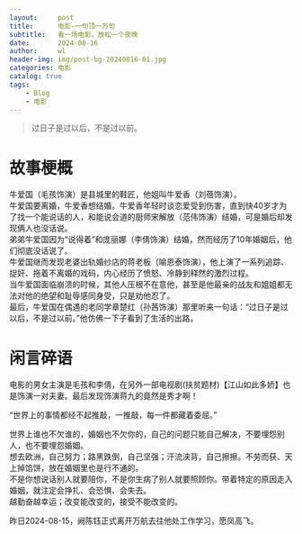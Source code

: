 ```yaml
---
layout:     post
title:      电影-一句顶一万句
subtitle:   看一场电影，放松一个夜晚
date:       2024-08-16
author:     wl
header-img: img/post-bg-20240816-01.jpg
categories: 电影
catalog: true
tags:
    - Blog
    - 电影
---
```


> 过日子是过以后，不是过以前。

# 故事梗概
牛爱国（毛孩饰演）是县城里的鞋匠，他姐叫牛爱香（刘蓓饰演）。 <br>
牛爱国要离婚，牛爱香想结婚。牛爱香年轻时谈恋爱受到伤害，直到快40岁才为了找一个能说话的人，和能说会道的厨师宋解放（范伟饰演）结婚，可是婚后却发现俩人也没话说。 <br>
弟弟牛爱国因为“说得着”和庞丽娜（李倩饰演）结婚，然而经历了10年婚姻后，他们彻底没话说了。 </br>
牛爱国继而发现老婆出轨婚纱店的蒋老板（喻恩泰饰演），他上演了一系列追踪、捉奸、拖着不离婚的戏码，内心经历了愤怒、冷静到释然的激烈过程。 <br>
当牛爱国面临崩溃的时候，其他人压根不在意他，甚至是他最亲的战友和姐姐都无法对他的绝望和耻辱感同身受，只是劝他忍了。 <br>
最后，牛爱国在偶遇的老同学章楚红（孙茜饰演）那里听来一句话：“过日子是过以后，不是过以前。”他仿佛一下子看到了生活的出路。

# 闲言碎语
电影的男女主演是毛孩和李倩，在另外一部电视剧(扶贫题材)【江山如此多娇】也是饰演一对夫妻。最后发现饰演蒋九的竟然是秀才啊！ <br>

“世界上的事情都经不起推敲，一推敲，每一件都藏着委屈。”  <br>

世界上谁也不欠谁的，婚姻也不欠你的，自己的问题只能自己解决，不要埋怨别人，也不要埋怨婚姻。 <br>
想去欧洲，自己努力；路黑跌倒，自己坚强；汗流浃背，自己擦擦。不劳而获、天上掉馅饼，放在婚姻里也是行不通的。 <br>
不是你想说话别人就要陪你，不是你生病了别人就要照顾你。带着特定的原因走入婚姻，就注定会挣扎、会恐惧、会失去。 <br>
越勤奋越幸运；改变能改变的，接受不能改变的。 <br>

昨日2024-08-15，阙陈钰正式离开万航去往他处工作学习，愿凤高飞。 <br>


